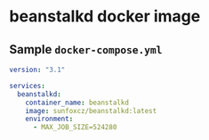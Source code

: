 # beanstalkd docker image

## Sample `docker-compose.yml`

```yml
version: "3.1"

services:
  beanstalkd:
    container_name: beanstalkd
    image: sunfoxcz/beanstalkd:latest
    environment:
      - MAX_JOB_SIZE=524280

```
